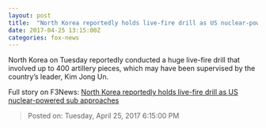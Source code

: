 ```yaml
---
layout: post
title:  "North Korea reportedly holds live-fire drill as US nuclear-powered sub approaches"
date: 2017-04-25 13:15:00Z
categories: fox-news
---
```


North Korea on Tuesday reportedly conducted a huge live-fire drill that involved up to 400 artillery pieces, which may have been supervised by the country’s leader, Kim Jong Un.


Full story on F3News: [North Korea reportedly holds live-fire drill as US nuclear-powered sub approaches](http://www.f3nws.com/n/y2VGPG)

> Posted on: Tuesday, April 25, 2017 6:15:00 PM
